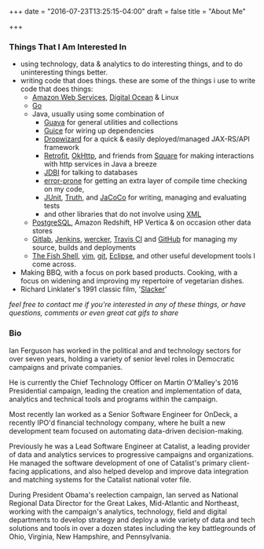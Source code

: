 +++
date = "2016-07-23T13:25:15-04:00"
draft = false
title = "About Me"

+++

### Things That I Am Interested In

* using technology, data & analytics to do interesting things, and to do uninteresting things better.
* writing code that does things. these are some of the things i use to write code that does things:
    * [Amazon Web Services](http://aws.amazon.com/), [Digital Ocean](https://www.digitalocean.com) & Linux
    * [Go](http://golang.org/)
    * Java, usually using some combination of
        * [Guava](https://code.google.com/p/guava-libraries/) for general utilities and collections
        * [Guice](https://code.google.com/p/google-guice/) for wiring up dependencies
        * [Dropwizard](http://www.dropwizard.io/) for a quick & easily deployed/managed JAX-RS/API framework
        * [Retrofit](http://square.github.io/retrofit/), [OkHttp](http://square.github.io/okhttp/), and friends from [Square](http://square.github.io/) for making interactions with http services in Java a breeze
        * [JDBI](http://jdbi.org/) for talking to databases
        * [error-prone](errorprone.info/index.html) for getting an extra layer of compile time checking on my code,
        * [JUnit](http://junit.org/junit4/), [Truth](https://google.github.io/truth/), and [JaCoCo](http://www.eclemma.org/jacoco/) for writing, managing and evaluating tests
        * and other libraries that do not involve using [XML](http://blog.joda.org/2007/03/configuration-in-java-it-sure-beats-xml_4078.html)
    * [PostgreSQL](http://www.postgresql.org/), Amazon Redshift, HP Vertica & on occasion other data stores
    * [Gitlab](https://about.gitlab.com/), [Jenkins](https://jenkins.io/), [wercker](https://app.wercker.com/#ianferguson), [Travis CI](https://travis-ci.org/profile/ianferguson) and [GitHub](https://github.com/ianferguson) for managing my source, builds and deployments
    * [The Fish Shell](http://fishshell.com/), [vim](www.vim.org), [git](http://git-scm.com/), [Eclipse](http://www.eclipse.org/), and other useful development tools I come across.
* Making BBQ, with a focus on pork based products. Cooking, with a focus on widening and improving my repertoire of vegetarian dishes.
* Richard Linklater's 1991 classic film, '[Slacker](http://www.imdb.com/title/tt0102943/)'

_feel free to contact me if you're interested in any of these things, or have questions, comments or even great cat gifs to share_

### Bio
Ian Ferguson has worked in the political and and technology sectors for over seven years, holding a variety of senior level roles in Democratic campaigns and private companies.

He is currently the Chief Technology Officer on Martin O'Malley's 2016 Presidential campaign, leading the creation and implementation of data, analytics and technical tools and programs within the campaign.

Most recently Ian worked as a Senior Software Engineer for OnDeck, a recently IPO'd financial technology company, where he built a new development team focused on automating data-driven decision-making.

Previously he was a Lead Software Engineer at Catalist, a leading provider of data and analytics services to progressive campaigns and organizations.  He managed the software development of one of Catalist's primary client-facing applications, and also helped develop and improve data integration and matching systems for the Catalist national voter file.

During President Obama's reelection campaign, Ian served as National Regional Data Director for the Great Lakes, Mid-Atlantic and Northeast, working with the campaign's analytics, technology, field and digital departments to develop strategy and deploy a wide variety of data and tech solutions and tools in over a dozen states including the key battlegrounds of Ohio, Virginia, New Hampshire, and Pennsylvania.

